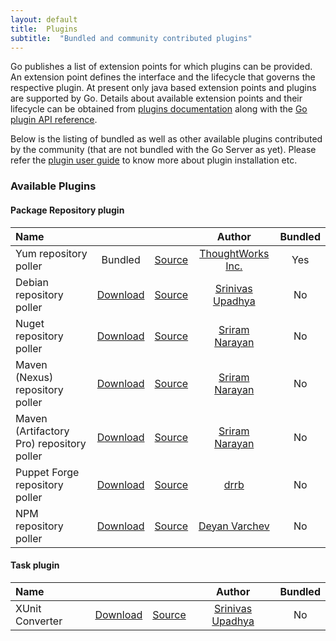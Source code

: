```yaml
---
layout: default
title:  Plugins
subtitle:  "Bundled and community contributed plugins"
---
```


Go publishes a list of extension points for which plugins can be provided. An extension point defines the interface and the lifecycle that governs the respective plugin.
At present only java based extension points and plugins are supported by Go.
Details about available extension points and their lifecycle can be obtained from <a href="http://www.thoughtworks.com/products/docs/go/current/help/go_plugins_basics.html">plugins documentation</a> along with the <a href="http://www.thoughtworks.com/products/docs/go/current/help/resources/javadoc/index.html">Go plugin API reference</a>.


Below is the listing of bundled as well as other available plugins contributed by the community (that are not bundled with the Go Server as yet). 
Please refer the <a href="http://www.thoughtworks.com/products/docs/go/current/help/plugin_user_guide.html">plugin user guide</a> to know more about plugin installation etc. 

### Available Plugins

#### Package Repository plugin

<table>
<thead><tr>
<th align="left">Name</th>
<th align="center"></th>
<th align="center"></th>
<th align="center">Author</th>
<th align="center">Bundled</th>
</tr></thead>
<tbody>
<tr>
<td align="left">Yum repository poller</td>
<td align="center">Bundled</td>
<td align="center"><a href="https://github.com/gocd/go-plugins/tree/master/yum-plugin">Source</a></td>
<td align="center"><a href="http://www.thoughtworks.com/products/">ThoughtWorks Inc.</a></td>
<td align="center">Yes</td>
</tr>
<tr>
<td align="left">Debian repository poller</td>
<td align="center"><a href="https://github.com/srinivasupadhya/deb-repo-poller/releases">Download</a></td>
<td align="center"><a href="https://github.com/srinivasupadhya/deb-repo-poller">Source</a></td>
<td align="center"><a href="https://github.com/srinivasupadhya">Srinivas Upadhya</a></td>
<td align="center">No</td>
</tr>
<tr>
<td align="left">Nuget repository poller</td>
<td align="center"><a href="https://github.com/ThoughtWorksInc/go-nuget-poller-plugin/releases">Download</a></td>
<td align="center"><a href="https://github.com/ThoughtWorksInc/go-nuget-poller-plugin/">Source</a></td>
<td align="center"><a href="http://www.sriramnarayan.com/">Sriram Narayan</a></td>
<td align="center">No</td>
</tr>
<tr>
<td align="left">Maven (Nexus) repository poller</td>
<td align="center"><a href="https://github.com/ThoughtWorksInc/go-maven-poller/releases">Download</a></td>
<td align="center"><a href="https://github.com/ThoughtWorksInc/go-maven-poller">Source</a></td>
<td align="center"><a href="http://www.sriramnarayan.com/">Sriram Narayan</a></td>
<td align="center">No</td>
</tr>
<tr>
<td align="left">Maven (Artifactory Pro) repository poller</td>
<td align="center"><a href="https://github.com/ThoughtWorksInc/go-artifactory-poller/releases">Download</a></td>
<td align="center"><a href="https://github.com/ThoughtWorksInc/go-artifactory-poller">Source</a></td>
<td align="center"><a href="http://www.sriramnarayan.com/">Sriram Narayan</a></td>
<td align="center">No</td>
</tr>
<tr>
<td align="left">Puppet Forge repository poller</td>
<td align="center"><a href="https://github.com/drrb/go-puppet-forge-poller/releases">Download</a></td>
<td align="center"><a href="https://github.com/drrb/go-puppet-forge-poller">Source</a></td>
<td align="center"><a href="https://github.com/drrb">drrb</a></td>
<td align="center">No</td>
</tr>
<tr>
<td align="left">NPM repository poller</td>
<td align="center"><a href="https://github.com/varchev/go-npm-poller/releases">Download</a></td>
<td align="center"><a href="https://github.com/varchev/go-npm-poller">Source</a></td>
<td align="center"><a href="https://github.com/varchev">Deyan Varchev</a></td>
<td align="center">No</td>
</tr>
</tbody>
</table>

#### Task plugin

<table>
<thead><tr>
<th align="left">Name</th>
<th align="center"></th>
<th align="center"></th>
<th align="center">Author</th>
<th align="center">Bundled</th>
</tr></thead>
<tbody><tr>
<td align="left">XUnit Converter</td>
<td align="center"><a href="https://github.com/srinivasupadhya/xunit-converter-task/releases">Download</a></td>
<td align="center"><a href="https://github.com/srinivasupadhya/xunit-converter-task">Source</a></td>
<td align="center"><a href="https://github.com/srinivasupadhya">Srinivas Upadhya</a></td>
<td align="center">No</td>
</tr></tbody>
</table>
